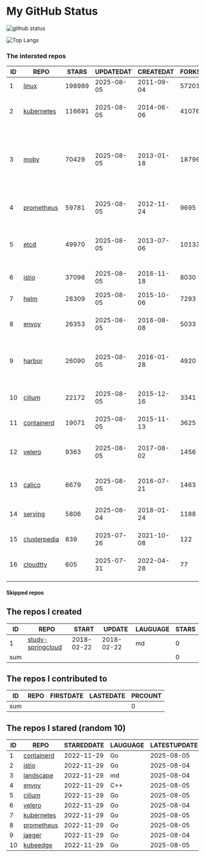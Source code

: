 # My GitHub Status

<img src="https://github-readme-stats-1.yihong0618.vercel.app/api?username=daoqingniu&show_icons=true&&&hide_title=true&count_private=true" alt="github status" />

![Top Langs](https://github-readme-stats-1.yihong0618.vercel.app/api/top-langs/?username=daoqingniu&layout=compact)

<!--START_SECTION:github_repos-->
### The intersted repos
| ID |                              REPO                               | STARS  | UPDATEDAT  | CREATEDAT  | FORKSCOUNT |                                                DESCRIPTIONS                                                |
|----|-----------------------------------------------------------------|--------|------------|------------|------------|------------------------------------------------------------------------------------------------------------|
|  1 | [linux](https://github.com/torvalds/linux)                      | 198989 | 2025-08-05 | 2011-09-04 |      57201 | Linux kernel source tree                                                                                   |
|  2 | [kubernetes](https://github.com/kubernetes/kubernetes)          | 116691 | 2025-08-05 | 2014-06-06 |      41076 | Production-Grade Container Scheduling and Management                                                       |
|  3 | [moby](https://github.com/moby/moby)                            |  70429 | 2025-08-05 | 2013-01-18 |      18796 | The Moby Project - a collaborative project for the container ecosystem to assemble container-based systems |
|  4 | [prometheus](https://github.com/prometheus/prometheus)          |  59781 | 2025-08-05 | 2012-11-24 |       9695 | The Prometheus monitoring system and time series database.                                                 |
|  5 | [etcd](https://github.com/etcd-io/etcd)                         |  49970 | 2025-08-05 | 2013-07-06 |      10133 | Distributed reliable key-value store for the most critical data of a distributed system                    |
|  6 | [istio](https://github.com/istio/istio)                         |  37098 | 2025-08-05 | 2016-11-18 |       8030 | Connect, secure, control, and observe services.                                                            |
|  7 | [helm](https://github.com/helm/helm)                            |  28309 | 2025-08-05 | 2015-10-06 |       7293 | The Kubernetes Package Manager                                                                             |
|  8 | [envoy](https://github.com/envoyproxy/envoy)                    |  26353 | 2025-08-05 | 2016-08-08 |       5033 | Cloud-native high-performance edge/middle/service proxy                                                    |
|  9 | [harbor](https://github.com/goharbor/harbor)                    |  26090 | 2025-08-05 | 2016-01-28 |       4920 | An open source trusted cloud native registry project that stores, signs, and scans content.                |
| 10 | [cilium](https://github.com/cilium/cilium)                      |  22172 | 2025-08-05 | 2015-12-16 |       3341 | eBPF-based Networking, Security, and Observability                                                         |
| 11 | [containerd](https://github.com/containerd/containerd)          |  19071 | 2025-08-05 | 2015-11-13 |       3625 | An open and reliable container runtime                                                                     |
| 12 | [velero](https://github.com/vmware-tanzu/velero)                |   9363 | 2025-08-05 | 2017-08-02 |       1456 | Backup and migrate Kubernetes applications and their persistent volumes                                    |
| 13 | [calico](https://github.com/projectcalico/calico)               |   6679 | 2025-08-05 | 2016-07-21 |       1463 | Cloud native networking and network security                                                               |
| 14 | [serving](https://github.com/knative/serving)                   |   5806 | 2025-08-04 | 2018-01-24 |       1188 | Kubernetes-based, scale-to-zero, request-driven compute                                                    |
| 15 | [clusterpedia](https://github.com/clusterpedia-io/clusterpedia) |    839 | 2025-07-26 | 2021-10-08 |        122 | The Encyclopedia of Kubernetes clusters                                                                    |
| 16 | [cloudtty](https://github.com/cloudtty/cloudtty)                |    605 | 2025-07-31 | 2022-04-28 |         77 | A Friendly Kubernetes CloudShell (Web Terminal) !                                                          |



#### Skipped repos
<!--END_SECTION:github_repos-->

<!--START_SECTION:my_github-->
## The repos I created
| ID  |                                 REPO                                 |   START    |   UPDATE   | LAUGUAGE | STARS |
|-----|----------------------------------------------------------------------|------------|------------|----------|-------|
|   1 | [study-springcloud](https://github.com/daoqingniu/study-springcloud) | 2018-02-22 | 2018-02-22 | md       |     0 |
| sum |                                                                      |            |            |          |     0 |

## The repos I contributed to
| ID  | REPO | FIRSTDATE | LASTEDATE | PRCOUNT |
|-----|------|-----------|-----------|---------|
| sum |      |           |           |       0 |

## The repos I stared (random 10)
| ID |                          REPO                          | STAREDDATE | LAUGUAGE | LATESTUPDATE |
|----|--------------------------------------------------------|------------|----------|--------------|
|  1 | [containerd](https://github.com/containerd/containerd) | 2022-11-29 | Go       | 2025-08-05   |
|  2 | [istio](https://github.com/istio/istio)                | 2022-11-29 | Go       | 2025-08-04   |
|  3 | [landscape](https://github.com/cncf/landscape)         | 2022-11-29 | md       | 2025-08-04   |
|  4 | [envoy](https://github.com/envoyproxy/envoy)           | 2022-11-29 | C++      | 2025-08-05   |
|  5 | [cilium](https://github.com/cilium/cilium)             | 2022-11-29 | Go       | 2025-08-05   |
|  6 | [velero](https://github.com/vmware-tanzu/velero)       | 2022-11-29 | Go       | 2025-08-04   |
|  7 | [kubernetes](https://github.com/kubernetes/kubernetes) | 2022-11-29 | Go       | 2025-08-05   |
|  8 | [prometheus](https://github.com/prometheus/prometheus) | 2022-11-29 | Go       | 2025-08-05   |
|  9 | [jaeger](https://github.com/jaegertracing/jaeger)      | 2022-11-29 | Go       | 2025-08-04   |
| 10 | [kubeedge](https://github.com/kubeedge/kubeedge)       | 2022-11-29 | Go       | 2025-08-05   |

<!--END_SECTION:my_github-->
